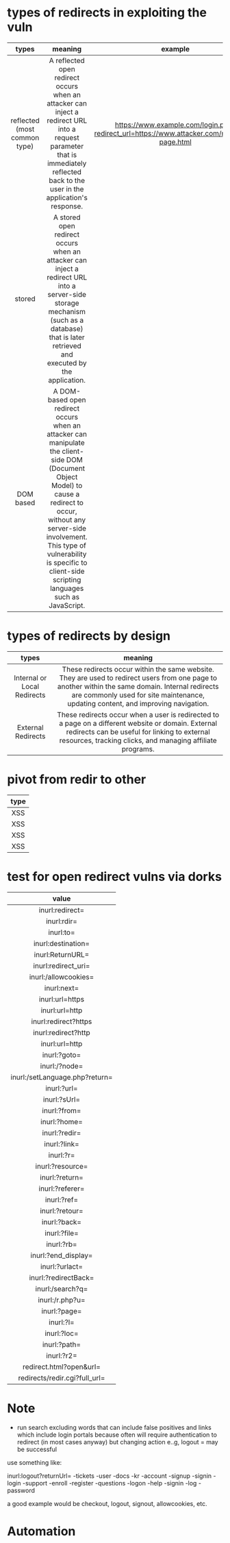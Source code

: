 # types of redirects in exploiting the vuln

| types | meaning | example
|:---:|:---:|:---:|
|reflected (most common type) | A reflected open redirect occurs when an attacker can inject a redirect URL into a request parameter that is immediately reflected back to the user in the application's response.| https://www.example.com/login.php?redirect_url=https://www.attacker.com/malicious-page.html | 
| stored | A stored open redirect occurs when an attacker can inject a redirect URL into a server-side storage mechanism (such as a database) that is later retrieved and executed by the application.| 
|DOM based | A DOM-based open redirect occurs when an attacker can manipulate the client-side DOM (Document Object Model) to cause a redirect to occur, without any server-side involvement. This type of vulnerability is specific to client-side scripting languages such as JavaScript.| 

# types of redirects by design

| types | meaning
|:---:|:---:|
| Internal or Local Redirects |  These redirects occur within the same website. They are used to redirect users from one page to another within the same domain. Internal redirects are commonly used for site maintenance, updating content, and improving navigation.| 
| External Redirects | These redirects occur when a user is redirected to a page on a different website or domain. External redirects can be useful for linking to external resources, tracking clicks, and managing affiliate programs.| 


# pivot from redir to other 

| type |
|:---:|
| XSS |
| XSS |
| XSS |
| XSS |

# test for open redirect vulns via dorks 

| value |
|:---:|
| inurl:redirect= |
| inurl:rdir=  |
| inurl:to=  | 
| inurl:destination= |
| inurl:ReturnURL=  |
| inurl:redirect_uri= |
| inurl:/allowcookies= | 
| inurl:next= | 
| inurl:url=https | 
| inurl:url=http |
| inurl:redirect?https | 
| inurl:redirect?http | 
| inurl:url=http |
| inurl:?goto= | 
| inurl:/?node= | 
| inurl:/setLanguage.php?return= | 
| inurl:?url= |
| inurl:?sUrl= | 
| inurl:?from= | 
| inurl:?home= | 
| inurl:?redir= | 
| inurl:?link= | 
| inurl:?r= | 
| inurl:?resource= | 
| inurl:?return= |
| inurl:?referer= |
| inurl:?ref= | 
| inurl:?retour= | 
| inurl:?back= | 
| inurl:?file= | 
| inurl:?rb= | 
| inurl:?end_display= | 
| inurl:?urlact= | 
| inurl:?redirectBack= | 
| inurl:/search?q= | 
| inurl:/r.php?u= | 
| inurl:?page= | 
| inurl:?l= | 
| inurl:?loc= | 
| inurl:?path= | 
| inurl:?r2= |
|redirect.html?open&url= |
| redirects/redir.cgi?full_url= |


# Note
* run search excluding words that can include false positives and links which include login portals because often will require authentication to redirect (in most cases anyway) but changing action e..g, logout = may be successful 

use something like: 

inurl:logout?returnUrl= -tickets -user -docs -kr  -account  -signup -signin -login -support -enroll -register -questions -logon -help -signin -log -password

a good example would be checkout, logout, signout, allowcookies, etc. 


# Automation 


